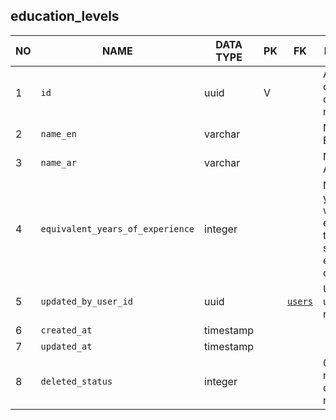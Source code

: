 education_levels
----------------------------


NO | NAME | DATA TYPE | PK | FK | DESCRIPTION  | COMMENTS          
---|------|-----------|----|----|--------------|----------
1|`id` | uuid | V |  | Autogenerated or manually created on migration | 
2|`name_en` | varchar |  |  | Name in English | 
3|`name_ar` | varchar |  |  | Name in Arabic | 
4|`equivalent_years_of_experience` | integer |  |  | Number of years of working experience that may substitute the edutation certificate | 
5|`updated_by_user_id` | uuid |  | [`users`](users.md) | User that last updated the record | 
6|`created_at` | timestamp |  |  |  | 
7|`updated_at` | timestamp |  |  |  | 
8|`deleted_status` | integer |  |  | 0 - active record, 1 - deleted record. | 
